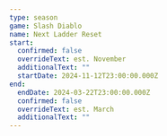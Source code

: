 ```yaml
---
type: season
game: Slash Diablo
name: Next Ladder Reset
start:
  confirmed: false
  overrideText: est. November
  additionalText: ""
  startDate: 2024-11-12T23:00:00.000Z
end:
  endDate: 2024-03-22T23:00:00.000Z
  confirmed: false
  overrideText: est. March
  additionalText: ""
---
```

